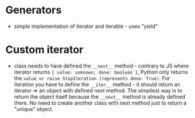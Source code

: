 # Generators
- simple implementation of iterator and iterable - uses "yield"

# Custom iterator
- class needs to have defined the `__next__` method - contrary to JS where iterator returns `{ value: unknown; done: boolean }`, Python only returns the `value or raise StopIteration (represents done: True)`. For iteration you have to define the `__iter__` method - it should return an iterator => an object with defined next method. The simpliest way is to return the object itself because the `__next__` method is already defined there. No need to create another class with next method just to return a "unique" object.